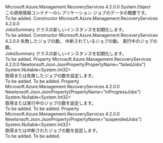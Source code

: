 <Type Name="JobsSummary" FullName="Microsoft.Azure.Management.RecoveryServices.Models.JobsSummary">
  <TypeSignature Language="C#" Value="public class JobsSummary" />
  <TypeSignature Language="ILAsm" Value=".class public auto ansi beforefieldinit JobsSummary extends System.Object" />
  <TypeSignature Language="DocId" Value="T:Microsoft.Azure.Management.RecoveryServices.Models.JobsSummary" />
  <TypeSignature Language="VB.NET" Value="Public Class JobsSummary" />
  <TypeSignature Language="F#" Value="type JobsSummary = class" />
  <AssemblyInfo>
    <AssemblyName>Microsoft.Azure.Management.RecoveryServices</AssemblyName>
    <AssemblyVersion>4.2.0.0</AssemblyVersion>
  </AssemblyInfo>
  <Base>
    <BaseTypeName>System.Object</BaseTypeName>
  </Base>
  <Interfaces />
  <Docs>
    <summary>
            この資格情報コンテナーのレプリケーション ジョブのデータの概要です。
            </summary>
    <remarks>To be added.</remarks>
  </Docs>
  <Members>
    <Member MemberName=".ctor">
      <MemberSignature Language="C#" Value="public JobsSummary ();" />
      <MemberSignature Language="ILAsm" Value=".method public hidebysig specialname rtspecialname instance void .ctor() cil managed" />
      <MemberSignature Language="DocId" Value="M:Microsoft.Azure.Management.RecoveryServices.Models.JobsSummary.#ctor" />
      <MemberSignature Language="VB.NET" Value="Public Sub New ()" />
      <MemberType>Constructor</MemberType>
      <AssemblyInfo>
        <AssemblyName>Microsoft.Azure.Management.RecoveryServices</AssemblyName>
        <AssemblyVersion>4.2.0.0</AssemblyVersion>
      </AssemblyInfo>
      <Parameters />
      <Docs>
        <summary>
            JobsSummary クラスの新しいインスタンスを初期化します。
            </summary>
        <remarks>To be added.</remarks>
      </Docs>
    </Member>
    <Member MemberName=".ctor">
      <MemberSignature Language="C#" Value="public JobsSummary (Nullable&lt;int&gt; failedJobs = null, Nullable&lt;int&gt; suspendedJobs = null, Nullable&lt;int&gt; inProgressJobs = null);" />
      <MemberSignature Language="ILAsm" Value=".method public hidebysig specialname rtspecialname instance void .ctor(valuetype System.Nullable`1&lt;int32&gt; failedJobs, valuetype System.Nullable`1&lt;int32&gt; suspendedJobs, valuetype System.Nullable`1&lt;int32&gt; inProgressJobs) cil managed" />
      <MemberSignature Language="DocId" Value="M:Microsoft.Azure.Management.RecoveryServices.Models.JobsSummary.#ctor(System.Nullable{System.Int32},System.Nullable{System.Int32},System.Nullable{System.Int32})" />
      <MemberSignature Language="VB.NET" Value="Public Sub New (Optional failedJobs As Nullable(Of Integer) = null, Optional suspendedJobs As Nullable(Of Integer) = null, Optional inProgressJobs As Nullable(Of Integer) = null)" />
      <MemberSignature Language="F#" Value="new Microsoft.Azure.Management.RecoveryServices.Models.JobsSummary : Nullable&lt;int&gt; * Nullable&lt;int&gt; * Nullable&lt;int&gt; -&gt; Microsoft.Azure.Management.RecoveryServices.Models.JobsSummary" Usage="new Microsoft.Azure.Management.RecoveryServices.Models.JobsSummary (failedJobs, suspendedJobs, inProgressJobs)" />
      <MemberType>Constructor</MemberType>
      <AssemblyInfo>
        <AssemblyName>Microsoft.Azure.Management.RecoveryServices</AssemblyName>
        <AssemblyVersion>4.2.0.0</AssemblyVersion>
      </AssemblyInfo>
      <Parameters>
        <Parameter Name="failedJobs" Type="System.Nullable&lt;System.Int32&gt;" />
        <Parameter Name="suspendedJobs" Type="System.Nullable&lt;System.Int32&gt;" />
        <Parameter Name="inProgressJobs" Type="System.Nullable&lt;System.Int32&gt;" />
      </Parameters>
      <Docs>
        <param name="failedJobs">失敗したジョブの数。</param>
        <param name="suspendedJobs">中断されているジョブの数。</param>
        <param name="inProgressJobs">実行中のジョブの数。</param>
        <summary>
            JobsSummary クラスの新しいインスタンスを初期化します。
            </summary>
        <remarks>To be added.</remarks>
      </Docs>
    </Member>
    <Member MemberName="FailedJobs">
      <MemberSignature Language="C#" Value="public Nullable&lt;int&gt; FailedJobs { get; set; }" />
      <MemberSignature Language="ILAsm" Value=".property instance valuetype System.Nullable`1&lt;int32&gt; FailedJobs" />
      <MemberSignature Language="DocId" Value="P:Microsoft.Azure.Management.RecoveryServices.Models.JobsSummary.FailedJobs" />
      <MemberSignature Language="VB.NET" Value="Public Property FailedJobs As Nullable(Of Integer)" />
      <MemberSignature Language="F#" Value="member this.FailedJobs : Nullable&lt;int&gt; with get, set" Usage="Microsoft.Azure.Management.RecoveryServices.Models.JobsSummary.FailedJobs" />
      <MemberType>Property</MemberType>
      <AssemblyInfo>
        <AssemblyName>Microsoft.Azure.Management.RecoveryServices</AssemblyName>
        <AssemblyVersion>4.2.0.0</AssemblyVersion>
      </AssemblyInfo>
      <Attributes>
        <Attribute>
          <AttributeName>Newtonsoft.Json.JsonProperty(PropertyName="failedJobs")</AttributeName>
        </Attribute>
      </Attributes>
      <ReturnValue>
        <ReturnType>System.Nullable&lt;System.Int32&gt;</ReturnType>
      </ReturnValue>
      <Docs>
        <summary>
            取得または失敗したジョブの数を設定します。
            </summary>
        <value>To be added.</value>
        <remarks>To be added.</remarks>
      </Docs>
    </Member>
    <Member MemberName="InProgressJobs">
      <MemberSignature Language="C#" Value="public Nullable&lt;int&gt; InProgressJobs { get; set; }" />
      <MemberSignature Language="ILAsm" Value=".property instance valuetype System.Nullable`1&lt;int32&gt; InProgressJobs" />
      <MemberSignature Language="DocId" Value="P:Microsoft.Azure.Management.RecoveryServices.Models.JobsSummary.InProgressJobs" />
      <MemberSignature Language="VB.NET" Value="Public Property InProgressJobs As Nullable(Of Integer)" />
      <MemberSignature Language="F#" Value="member this.InProgressJobs : Nullable&lt;int&gt; with get, set" Usage="Microsoft.Azure.Management.RecoveryServices.Models.JobsSummary.InProgressJobs" />
      <MemberType>Property</MemberType>
      <AssemblyInfo>
        <AssemblyName>Microsoft.Azure.Management.RecoveryServices</AssemblyName>
        <AssemblyVersion>4.2.0.0</AssemblyVersion>
      </AssemblyInfo>
      <Attributes>
        <Attribute>
          <AttributeName>Newtonsoft.Json.JsonProperty(PropertyName="inProgressJobs")</AttributeName>
        </Attribute>
      </Attributes>
      <ReturnValue>
        <ReturnType>System.Nullable&lt;System.Int32&gt;</ReturnType>
      </ReturnValue>
      <Docs>
        <summary>
            取得または実行中のジョブの数を設定します。
            </summary>
        <value>To be added.</value>
        <remarks>To be added.</remarks>
      </Docs>
    </Member>
    <Member MemberName="SuspendedJobs">
      <MemberSignature Language="C#" Value="public Nullable&lt;int&gt; SuspendedJobs { get; set; }" />
      <MemberSignature Language="ILAsm" Value=".property instance valuetype System.Nullable`1&lt;int32&gt; SuspendedJobs" />
      <MemberSignature Language="DocId" Value="P:Microsoft.Azure.Management.RecoveryServices.Models.JobsSummary.SuspendedJobs" />
      <MemberSignature Language="VB.NET" Value="Public Property SuspendedJobs As Nullable(Of Integer)" />
      <MemberSignature Language="F#" Value="member this.SuspendedJobs : Nullable&lt;int&gt; with get, set" Usage="Microsoft.Azure.Management.RecoveryServices.Models.JobsSummary.SuspendedJobs" />
      <MemberType>Property</MemberType>
      <AssemblyInfo>
        <AssemblyName>Microsoft.Azure.Management.RecoveryServices</AssemblyName>
        <AssemblyVersion>4.2.0.0</AssemblyVersion>
      </AssemblyInfo>
      <Attributes>
        <Attribute>
          <AttributeName>Newtonsoft.Json.JsonProperty(PropertyName="suspendedJobs")</AttributeName>
        </Attribute>
      </Attributes>
      <ReturnValue>
        <ReturnType>System.Nullable&lt;System.Int32&gt;</ReturnType>
      </ReturnValue>
      <Docs>
        <summary>
            取得または中断されたジョブの数を設定します。
            </summary>
        <value>To be added.</value>
        <remarks>To be added.</remarks>
      </Docs>
    </Member>
  </Members>
</Type>